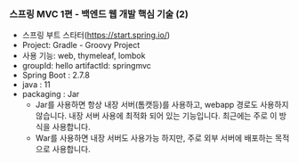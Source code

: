 ### 스프링 MVC 1편 - 백엔드 웹 개발 핵심 기술 (2)

- 스프링 부트 스타터(https://start.spring.io/)
- Project: Gradle - Groovy Project
- 사용 기능: web, thymeleaf, lombok
- groupId: hello artifactId: springmvc
- Spring Boot : 2.7.8
- java : 11
- packaging : Jar
  - Jar를 사용하면 항상 내장 서버(톰캣등)를 사용하고, webapp 경로도 사용하지 않습니다. 내장 서버 사용에
최적화 되어 있는 기능입니다. 최근에는 주로 이 방식을 사용합니다.
  - War를 사용하면 내장 서버도 사용가능 하지만, 주로 외부 서버에 배포하는 목적으로 사용합니다.
